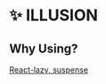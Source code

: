 # ✨ ILLUSION

## Why Using?

[React-lazy, suspense](https://web.dev/i18n/ko/code-splitting-suspense/)
